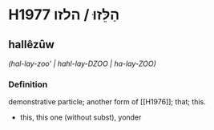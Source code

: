 # H1977 הַלֵּזוּ / הלזו

## hallêzûw

_(hal-lay-zoo' | hahl-lay-DZOO | ha-lay-ZOO)_

### Definition

demonstrative particle; another form of [[H1976]]; that; this.

- this, this one (without subst), yonder
